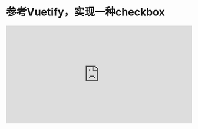 # 参考Vuetify，实现一种checkbox

<iframe height="265" style="width: 100%;" scrolling="no" title="a checkbox" src="https://codepen.io/xna00/embed/rNMyYdp?height=265&theme-id=light&default-tab=html,result" frameborder="no" loading="lazy" allowtransparency="true" allowfullscreen="true">
  See the Pen <a href='https://codepen.io/xna00/pen/rNMyYdp'>a checkbox</a> by xna00
  (<a href='https://codepen.io/xna00'>@xna00</a>) on <a href='https://codepen.io'>CodePen</a>.
</iframe>
